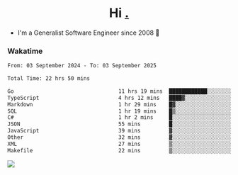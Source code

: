 <h1 align="center">Hi <a href="https://www.hackerrank.com/erasmosaraujo">.</a></h1>
 
- I'm a Generalist Software Engineer  since 2008 🚀
<!--  
<p align="left">
  <a href="https://github.com/erasmosoares/github-readme-stats">
    <img
      align="center"
      src="https://github-readme-stats.vercel.app/api/top-langs/?username=erasmosoares&theme=radical&layout=compact"
    />
  </a>
  <a href="https://github.com/erasmosoares/github-readme-stats">
    [![Harlok's WakaTime stats](https://github-readme-stats.vercel.app/api/wakatime?username=ffflabs)](https://github.com/anuraghazra/github-readme-stats)
  </a>
</p>

<!--
 ### Repo 
 
<p align="left">
 <a href="https://github.com/erasmosoares/github-readme-stats">
    <img
      align="center"
      height="165"
      src="https://github-readme-stats.vercel.app/api/pin?username=erasmosoares&repo=sample-node&title_color=fff&icon_color=f9f9f9&text_color=9f9f9f&bg_color=151515"
    />
  </a>
  <a href="https://github.com/erasmosoares/github-readme-stats">
    <img
      align="center"
      height="165"
      src="https://github-readme-stats.vercel.app/api/pin?username=erasmosoares&repo=sample-node&title_color=fff&icon_color=f9f9f9&text_color=9f9f9f&bg_color=151515"
    />
  </a>
</p>
-->

 ### Wakatime 

<!--START_SECTION:waka-->

```txt
From: 03 September 2024 - To: 03 September 2025

Total Time: 22 hrs 50 mins

Go                                 11 hrs 19 mins  ████████████░░░░░░░░░░░░░   48.47 %
TypeScript                         4 hrs 12 mins   ████▓░░░░░░░░░░░░░░░░░░░░   18.02 %
Markdown                           1 hr 29 mins    █▓░░░░░░░░░░░░░░░░░░░░░░░   06.35 %
SQL                                1 hr 19 mins    █▒░░░░░░░░░░░░░░░░░░░░░░░   05.68 %
C#                                 1 hr 2 mins     █░░░░░░░░░░░░░░░░░░░░░░░░   04.47 %
JSON                               55 mins         █░░░░░░░░░░░░░░░░░░░░░░░░   03.98 %
JavaScript                         39 mins         ▓░░░░░░░░░░░░░░░░░░░░░░░░   02.82 %
Other                              32 mins         ▓░░░░░░░░░░░░░░░░░░░░░░░░   02.29 %
XML                                27 mins         ▒░░░░░░░░░░░░░░░░░░░░░░░░   01.96 %
Makefile                           22 mins         ▒░░░░░░░░░░░░░░░░░░░░░░░░   01.64 %
```

<!--END_SECTION:waka-->

![](https://komarev.com/ghpvc/?username=erasmosoares&color=brightgreen)
